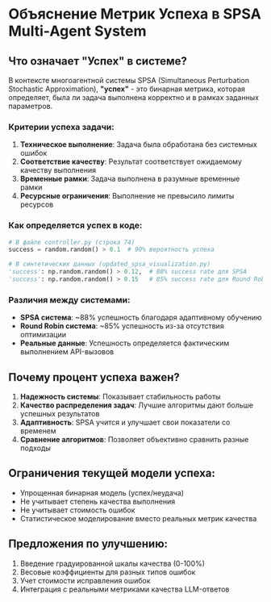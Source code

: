 # Объяснение Метрик Успеха в SPSA Multi-Agent System

## Что означает "Успех" в системе?

В контексте многоагентной системы SPSA (Simultaneous Perturbation Stochastic Approximation), **"успех"** - это бинарная метрика, которая определяет, была ли задача выполнена корректно и в рамках заданных параметров.

### Критерии успеха задачи:

1. **Техническое выполнение**: Задача была обработана без системных ошибок
2. **Соответствие качеству**: Результат соответствует ожидаемому качеству выполнения
3. **Временные рамки**: Задача выполнена в разумные временные рамки
4. **Ресурсные ограничения**: Выполнение не превысило лимиты ресурсов

### Как определяется успех в коде:

```python
# В файле controller.py (строка 74)
success = random.random() > 0.1  # 90% вероятность успеха

# В синтетических данных (updated_spsa_visualization.py)
'success': np.random.random() > 0.12,  # 88% success rate для SPSA
'success': np.random.random() > 0.15   # 85% success rate для Round Robin
```

### Различия между системами:

- **SPSA система**: ~88% успешность благодаря адаптивному обучению
- **Round Robin система**: ~85% успешность из-за отсутствия оптимизации
- **Реальные данные**: Успешность определяется фактическим выполнением API-вызовов

## Почему процент успеха важен?

1. **Надежность системы**: Показывает стабильность работы
2. **Качество распределения задач**: Лучшие алгоритмы дают больше успешных результатов
3. **Адаптивность**: SPSA учится и улучшает свои показатели со временем
4. **Сравнение алгоритмов**: Позволяет объективно сравнить разные подходы

## Ограничения текущей модели успеха:

- Упрощенная бинарная модель (успех/неудача)
- Не учитывает степень качества выполнения
- Не учитывает стоимость ошибок
- Статистическое моделирование вместо реальных метрик качества

## Предложения по улучшению:

1. Введение градуированной шкалы качества (0-100%)
2. Весовые коэффициенты для разных типов ошибок
3. Учет стоимости исправления ошибок
4. Интеграция с реальными метриками качества LLM-ответов
